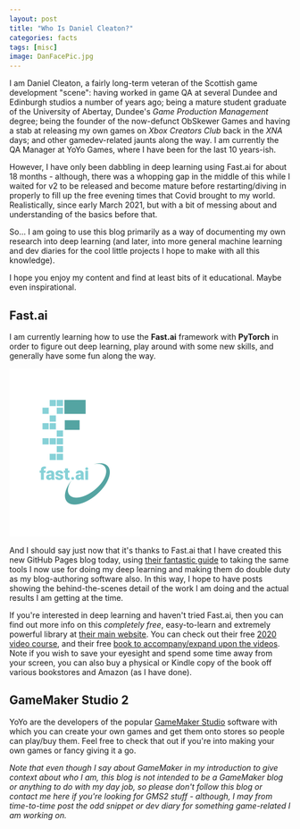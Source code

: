 ```yaml
---
layout: post
title: "Who Is Daniel Cleaton?"
categories: facts
tags: [misc]
image: DanFacePic.jpg
---
```


I am Daniel Cleaton, a fairly long-term veteran of the Scottish game development "scene": having worked in game QA at several Dundee and Edinburgh studios a number of years ago; being a mature student graduate of the University of Abertay, Dundee's *Game Production Management* degree; being the founder of the now-defunct ObSkewer Games and having a stab at releasing my own games on *Xbox Creators Club* back in the *XNA* days; and other gamedev-related jaunts along the way. I am currently the QA Manager at YoYo Games, where I have been for the last 10 years-ish.

However, I have only been dabbling in deep learning using Fast.ai for about 18 months - although, there was a whopping gap in the middle of this while I waited for v2 to be released and become mature before restarting/diving in properly to fill up the free evening times that Covid brought to my world. Realistically, since early March 2021, but with a bit of messing about and understanding of the basics before that.

So... I am going to use this blog primarily as a way of documenting my own research into deep learning (and later, into more general machine learning and dev diaries for the cool little projects I hope to make with all this knowledge).

I hope you enjoy my content and find at least bits of it educational. Maybe even inspirational.


## Fast.ai

I am currently learning how to use the **Fast.ai** framework with **PyTorch** in order to figure out deep learning, play around with some new skills, and generally have some fun along the way.

![Fast.ai logo](../assets/img/FastAI-logo.png)

And I should say just now that it's thanks to Fast.ai that I have created this new GitHub Pages blog today, using [their fantastic guide](https://www.fast.ai/2020/01/16/fast_template/) to taking the same tools I now use for doing my deep learning and making them do double duty as my blog-authoring software also. In this way, I hope to have posts showing the behind-the-scenes detail of the work I am doing and the actual results I am getting at the time.

If you're interested in deep learning and haven't tried Fast.ai, then you can find out more info on this *completely free*, easy-to-learn and extremely powerful library at [their main website](https://www.fast.ai). You can check out their free [2020 video course](https://course.fast.ai), and their free [book to accompany/expand upon the videos](https://github.com/fastai/fastbook). Note if you wish to save your eyesight and spend some time away from your screen, you can also buy a physical or Kindle copy of the book off various bookstores and Amazon (as I have done).


## GameMaker Studio 2

YoYo are the developers of the popular [GameMaker Studio](https://www.yoyogames.com/get) software with which you can create your own games and get them onto stores so people can play/buy them. Feel free to check that out if you're into making your own games or fancy giving it a go.

*Note that even though I say about GameMaker in my introduction to give context about who I am, this blog is not intended to be a GameMaker blog or anything to do with my day job, so please don't follow this blog or contact me here if you're looking for GMS2 stuff - although, I may from time-to-time post the odd snippet or dev diary for something game-related I am working on.*

